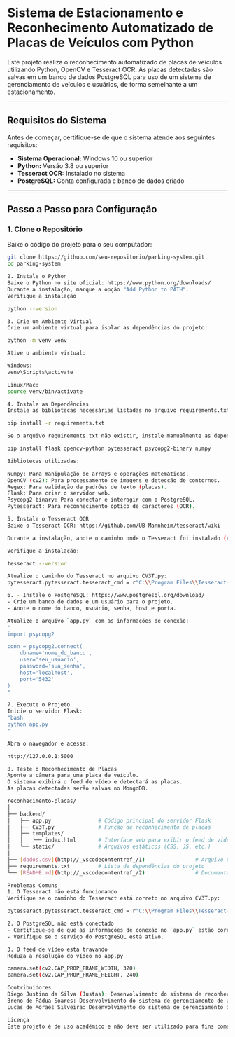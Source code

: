 # Sistema de Estacionamento e Reconhecimento Automatizado de Placas de Veículos com Python

Este projeto realiza o reconhecimento automatizado de placas de veículos utilizando Python, OpenCV e Tesseract OCR. As placas detectadas são salvas em um banco de dados PostgreSQL para uso de um sistema de gerenciamento de veículos e usuários, de forma semelhante a um estacionamento.

---

## **Requisitos do Sistema**
Antes de começar, certifique-se de que o sistema atende aos seguintes requisitos:
- **Sistema Operacional:** Windows 10 ou superior
- **Python:** Versão 3.8 ou superior
- **Tesseract OCR:** Instalado no sistema
- **PostgreSQL:** Conta configurada e banco de dados criado

---

## **Passo a Passo para Configuração**

### **1. Clone o Repositório**
Baixe o código do projeto para o seu computador:
```bash
git clone https://github.com/seu-repositorio/parking-system.git
cd parking-system

2. Instale o Python
Baixe o Python no site oficial: https://www.python.org/downloads/
Durante a instalação, marque a opção "Add Python to PATH".
Verifique a instalação

python --version

3. Crie um Ambiente Virtual
Crie um ambiente virtual para isolar as dependências do projeto:

python -m venv venv

Ative o ambiente virtual:

Windows:
venv\Scripts\activate

Linux/Mac:
source venv/bin/activate

4. Instale as Dependências
Instale as bibliotecas necessárias listadas no arquivo requirements.txt:

pip install -r requirements.txt

Se o arquivo requirements.txt não existir, instale manualmente as dependências:

pip install flask opencv-python pytesseract psycopg2-binary numpy

Bibliotecas utilizadas:

Numpy: Para manipulação de arrays e operações matemáticas.
OpenCV (cv2): Para processamento de imagens e detecção de contornos.
Regex: Para validação de padrões de texto (placas).
Flask: Para criar o servidor web.
Psycopg2-binary: Para conectar e interagir com o PostgreSQL.
Pytesseract: Para reconhecimento óptico de caracteres (OCR).

5. Instale o Tesseract OCR
Baixe o Tesseract OCR: https://github.com/UB-Mannheim/tesseract/wiki

Durante a instalação, anote o caminho onde o Tesseract foi instalado (exemplo: C:\Program Files\Tesseract-OCR).

Verifique a instalação:

tesseract --version

Atualize o caminho do Tesseract no arquivo CV3T.py:
pytesseract.pytesseract.tesseract_cmd = r"C:\\Program Files\\Tesseract-OCR\\tesseract.exe"

6. - Instale o PostgreSQL: https://www.postgresql.org/download/
- Crie um banco de dados e um usuário para o projeto.
- Anote o nome do banco, usuário, senha, host e porta.

Atualize o arquivo `app.py` com as informações de conexão:
"
import psycopg2

conn = psycopg2.connect(
    dbname='nome_do_banco',
    user='seu_usuario',
    password='sua_senha',
    host='localhost',
    port='5432'
)
"

7. Execute o Projeto
Inicie o servidor Flask:
"bash
python app.py
"

Abra o navegador e acesse:

http://127.0.0.1:5000

8. Teste o Reconhecimento de Placas
Aponte a câmera para uma placa de veículo.
O sistema exibirá o feed de vídeo e detectará as placas.
As placas detectadas serão salvas no MongoDB.

reconhecimento-placas/
│
├── backend/
│   ├── app.py               # Código principal do servidor Flask
│   ├── CV3T.py              # Função de reconhecimento de placas
│   ├── templates/
│   │   └── index.html       # Interface web para exibir o feed de vídeo
│   └── static/              # Arquivos estáticos (CSS, JS, etc.)
│
├── [dados.csv](http://_vscodecontentref_/1)                # Arquivo CSV para salvar placas (opcional)
├── requirements.txt         # Lista de dependências do projeto
└── [README.md](http://_vscodecontentref_/2)                # Documentação do projeto

Problemas Comuns
1. O Tesseract não está funcionando
Verifique se o caminho do Tesseract está correto no arquivo CV3T.py:

pytesseract.pytesseract.tesseract_cmd = r"C:\\Program Files\\Tesseract-OCR\\tesseract.exe"

2. O PostgreSQL não está conectado  
- Certifique-se de que as informações de conexão no `app.py` estão corretas.
- Verifique se o serviço do PostgreSQL está ativo.

3. O feed de vídeo está travando
Reduza a resolução do vídeo no app.py

camera.set(cv2.CAP_PROP_FRAME_WIDTH, 320)
camera.set(cv2.CAP_PROP_FRAME_HEIGHT, 240)

Contribuidores
Diego Justino da Silva (Justas): Desenvolvimento do sistema de reconhecimento de placas.
Breno de Pádua Soares: Desenvolvimento do sistema de gerenciamento de usuários (backend) e integração com o sistema de reconhecimento de placas.
Lucas de Moraes Silveira: Desenvolvimento do sistema de gerenciamento de usuários (frontend).

Licença
Este projeto é de uso acadêmico e não deve ser utilizado para fins comerciais sem autorização.